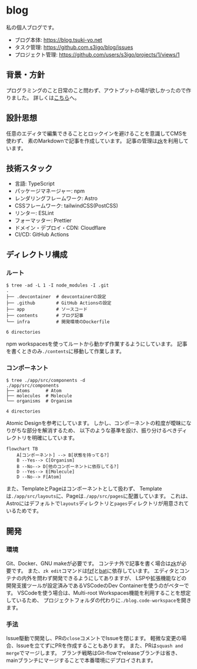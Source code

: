 # blog

私の個人ブログです。

- ブログ本体: https://blog.tsuki-yo.net
- タスク管理: https://github.com.s3igo/blog/issues
- プロジェクト管理: https://github.com/users/s3igo/projects/1/views/1

## 背景・方針

プログラミングのこと日常のこと問わず、アウトプットの場が欲しかったので作りました。
詳しくは[こちら](https://blog.tsuki-yo.net/posts/2023-01-01/first-post)へ。


## 設計思想

任意のエディタで編集できることとロックインを避けることを意識してCMSを使わず、
素のMarkdownで記事を作成しています。
記事の管理は[zk](https://github.com/mickael-menu/zk)を利用しています。

## 技術スタック

- 言語: TypeScript
- パッケージマネージャー: npm
- レンダリングフレームワーク: Astro
- CSSフレームワーク: tailwindCSS(PostCSS)
- リンター: ESLint
- フォーマッター: Prettier
- ドメイン・デプロイ・CDN: Cloudflare
- CI/CD: GitHub Actions

## ディレクトリ構成

### ルート

```shell
$ tree -ad -L 1 -I node_modules -I .git
.
├── .devcontainer  # devcontainerの設定
├── .github        # GitHub Actionsの設定
├── app            # ソースコード
├── contents       # ブログ記事
└── infra          # 開発環境のDockerfile

6 directories
```

npm workspacesを使ってルートから動かず作業するようにしています。
記事を書くときのみ`./contents`に移動して作業します。

### コンポーネント

```shell
$ tree ./app/src/components -d
./app/src/components
├── atoms      # Atom
├── molecules  # Molecule
└── organisms  # Organism

4 directories
```

Atomic Designを参考にしています。
しかし、コンポーネントの粒度が曖昧になりがちな部分を解消するため、
以下のような基準を設け、振り分けるべきディレクトリを明確にしています。

```mermaid
flowchart TB
    A[コンポーネント] --> B[状態を持ってる?]
    B --Yes--> C[Organism]
    B --No--> D[他のコンポーネントに依存してる?]
    D --Yes--> E[Molecule]
    D --No--> F[Atom]
```

また、TemplateとPageはコンポーネントとして扱わず、
Templateは`./app/src/layouts`に、Pageは`./app/src/pages`に配置しています。
これは、Astroにはデフォルトで`layouts`ディレクトリと`pages`ディレクトリが用意されているためです。

## 開発

### 環境

Git、Docker、GNU makeが必要です。
コンテナ外で記事を書く場合は[zk](https://github.com/mickael-menu/zk)が必要です。
また、`zk edit`コマンドは[fzf](https://github.com/junegunn/fzf)と[bat](https://github.com/sharkdp/bat)に依存しています。
エディタとコンテナの内外を問わず開発できるようにしてありますが、
LSPや拡張機能などの開発支援ツールが設定済みであるVSCodeのDev Containerを使うのがベターです。
VSCodeを使う場合は、Multi-root Workspaces機能を利用することを想定しているため、
プロジェクトフォルダの代わりに`./blog.code-workspace`を開きます。

### 手法

Issue駆動で開発し、PRの`close`コメントでIssueを閉じます。
軽微な変更の場合、Issueを立てずにPRを作成することもあります。
また、PRは`squash and merge`でマージします。
ブランチ戦略はGit-flowでreleaseブランチは省き、
mainブランチにマージすることで本番環境にデプロイされます。
